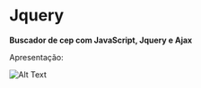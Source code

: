 # Jquery

**Buscador de cep com JavaScript, Jquery e Ajax**

Apresentação:

![Alt Text](https://github.com/gabriel-baltazar/Jquery-cep/blob/master/img/apresentacao.gif?raw=true)

